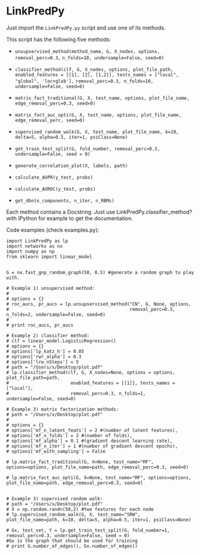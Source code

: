LinkPredPy
==========

Just import the `LinkPredPy.py` script and use one of its methods.

This script has the following five methods:

- `unsupservised_method(method_name, G, X_nodes, options, removal_perc=0.3,`
                         `n_folds=10, undersample=False, seed=0)`

- `classifier_method(clf, G, X_nodes, options, plot_file_path, `
                      `enabled_features = [[1], [2], [1,2]], tests_names = ["local", "global", 'loc+glob'],`
                      `removal_perc=0.3, n_folds=10, undersample=False, seed=0)`

- `matrix_fact_traditional(G, X, test_name, options, plot_file_name, edge_removal_perc=0.3, seed=0)`
- `matrix_fact_auc_opti(G, X, test_name, options, plot_file_name, edge_removal_perc, seed=0)`
- `supervised_random_walk(G, X, test_name, plot_file_name, k=10, delta=5, alpha=0.5, iter=1, psiClass=None)`
- `get_train_test_split(G, fold_number, removal_perc=0.3, undersample=False, seed = 0)`
- `generate_correlation_plot(X, labels, path)`
- `calculate_AUPR(y_test, probs)`
- `calculate_AUROC(y_test, probs)`
- `get_dbn(n_components, n_iter, n_RBMs)`


Each method contains a Docstring. Just use LinkPredPy.classifier_method? with IPython for example to get the documentation.


Code examples (check examples.py):
```
import LinkPredPy as lp
import networkx as nx
import numpy as np
from sklearn import linear_model


G = nx.fast_gnp_random_graph(50, 0.5) #generate a random graph to play with.
 
# Example 1) unsupervised method:
#
# options = {}
# roc_aucs, pr_aucs = lp.unsupservised_method("CN", G, None, options, 
#                                             removal_perc=0.3, n_folds=2, undersample=False, seed=0)
# 
# print roc_aucs, pr_aucs

# Example 2) classifier method:
# clf = linear_model.LogisticRegression()
# options = {}
# options['lp_katz_h'] = 0.05
# options['rwr_alpha'] = 0.3
# options['lrw_nSteps'] = 5
# path = "/Users/x/Desktop/plot.pdf"
# lp.classifier_method(clf, G, X_nodes=None, options = options, plot_file_path=path, 
#                       enabled_features = [[1]], tests_names = ["local"],
#                       removal_perc=0.3, n_folds=1, undersample=False, seed=0)

# Example 3) matrix factorization methods:
# path = "/Users/x/Desktop/plot.pdf"
# 
# options = {}
# options['mf_n_latent_feats'] = 2 #(number of latent features), 
# options['mf_n_folds'] = 2 #(number of folds), 
# options['mf_alpha'] = 0.1 #(gradient descent learning rate), 
# options['mf_n_iter'] = 1 #(number of gradient descent epochs), 
# options['mf_with_sampling'] = False

# lp.matrix_fact_traditional(G, X=None, test_name="MF", options=options, plot_file_name=path, edge_removal_perc=0.3, seed=0)

# lp.matrix_fact_auc_opti(G, X=None, test_name="MF", options=options, plot_file_name=path, edge_removal_perc=0.3, seed=0)


# Example 3) supervised random walk:
# path = "/Users/x/Desktop/plot.pdf"
# X = np.random.randn(50,2) #two features for each node
# lp.supervised_random_walk(G, X, test_name="SRW", plot_file_name=path, k=10, delta=5, alpha=0.5, iter=1, psiClass=None)

# Gx, test_set, Y = lp.get_train_test_split(G, fold_number=1, removal_perc=0.3, undersample=False, seed = 0)
#Gx is the graph that should be used for training
# print G.number_of_edges(), Gx.number_of_edges()

```










